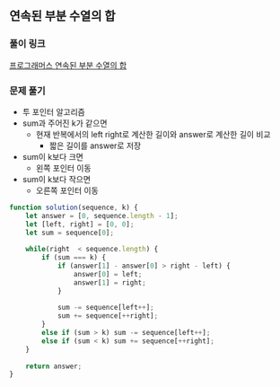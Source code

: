 ## 연속된 부분 수열의 합

### 풀이 링크

[프로그래머스 연속된 부분 수열의 합](https://school.programmers.co.kr/learn/courses/30/lessons/178870)

### 문제 풀기

- 투 포인터 알고리즘
- sum과 주어진 k가 같으면
  - 현재 반복에서의 left right로 계산한 길이와 answer로 계산한 길이 비교
    -  짧은 길이를 answer로 저장
- sum이 k보다 크면
  - 왼쪽 포인터 이동
- sum이 k보다 작으면
  - 오른쪽 포인터 이동

```javascript
function solution(sequence, k) {
    let answer = [0, sequence.length - 1];
    let [left, right] = [0, 0];
    let sum = sequence[0];
    
    while(right  < sequence.length) {
        if (sum === k) {
            if (answer[1] - answer[0] > right - left) {
                answer[0] = left;
                answer[1] = right;
            }
            
            sum -= sequence[left++];
            sum += sequence[++right];
        } 
        else if (sum > k) sum -= sequence[left++];
        else if (sum < k) sum += sequence[++right];
    }
    
    return answer;
}
```
